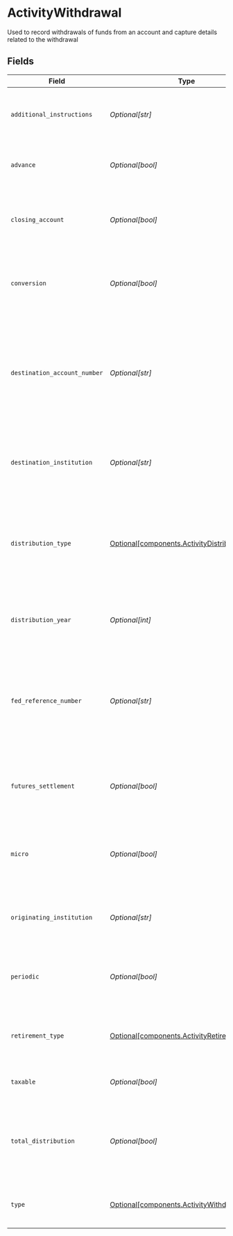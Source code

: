 # ActivityWithdrawal

Used to record withdrawals of funds from an account and capture details related to the withdrawal


## Fields

| Field                                                                                                                            | Type                                                                                                                             | Required                                                                                                                         | Description                                                                                                                      | Example                                                                                                                          |
| -------------------------------------------------------------------------------------------------------------------------------- | -------------------------------------------------------------------------------------------------------------------------------- | -------------------------------------------------------------------------------------------------------------------------------- | -------------------------------------------------------------------------------------------------------------------------------- | -------------------------------------------------------------------------------------------------------------------------------- |
| `additional_instructions`                                                                                                        | *Optional[str]*                                                                                                                  | :heavy_minus_sign:                                                                                                               | Free form text for additional sweep messages or instructions                                                                     | Withdrawal Instruction                                                                                                           |
| `advance`                                                                                                                        | *Optional[bool]*                                                                                                                 | :heavy_minus_sign:                                                                                                               | indicates whether the withdrawal is a cash advance                                                                               | false                                                                                                                            |
| `closing_account`                                                                                                                | *Optional[bool]*                                                                                                                 | :heavy_minus_sign:                                                                                                               | Indicates whether this withdrawal is intended to fully deplete and close an account                                              | false                                                                                                                            |
| `conversion`                                                                                                                     | *Optional[bool]*                                                                                                                 | :heavy_minus_sign:                                                                                                               | Indicates whether this transaction is converting a retirement account to a ROTH IRA                                              | false                                                                                                                            |
| `destination_account_number`                                                                                                     | *Optional[str]*                                                                                                                  | :heavy_minus_sign:                                                                                                               | Human readable account identifier for the account the assets were journaled. To be populated when the Withdrawal type is Journal | 01HBRQ5BW6ZAY4BNWP4GWRD80X                                                                                                       |
| `destination_institution`                                                                                                        | *Optional[str]*                                                                                                                  | :heavy_minus_sign:                                                                                                               | Name of the firm which was the destination of funds out of the account                                                           | Apex                                                                                                                             |
| `distribution_type`                                                                                                              | [Optional[components.ActivityDistributionType]](../../models/components/activitydistributiontype.md)                             | :heavy_minus_sign:                                                                                                               | Categorizes the withdrawal to indicate whether special handling of the transaction is needed elsewhere                           | NORMAL                                                                                                                           |
| `distribution_year`                                                                                                              | *Optional[int]*                                                                                                                  | :heavy_minus_sign:                                                                                                               | The tax year the withdrawal should be applied to (YYYY)                                                                          | 2024                                                                                                                             |
| `fed_reference_number`                                                                                                           | *Optional[str]*                                                                                                                  | :heavy_minus_sign:                                                                                                               | Unique tracking number provided to allow tracking a wire transfer from the initiating bank to the receiving bank                 | FedRef# 20240522000000                                                                                                           |
| `futures_settlement`                                                                                                             | *Optional[bool]*                                                                                                                 | :heavy_minus_sign:                                                                                                               | Indicates whether the transaction is for a futures related transaction                                                           | false                                                                                                                            |
| `micro`                                                                                                                          | *Optional[bool]*                                                                                                                 | :heavy_minus_sign:                                                                                                               | Indicates whether this transaction is a micro withdrawal to validate ACH Relationships                                           | false                                                                                                                            |
| `originating_institution`                                                                                                        | *Optional[str]*                                                                                                                  | :heavy_minus_sign:                                                                                                               | Name of the firm which was the source of funds into the account                                                                  | Schwab                                                                                                                           |
| `periodic`                                                                                                                       | *Optional[bool]*                                                                                                                 | :heavy_minus_sign:                                                                                                               | Indicates whether the transaction is a scheduled periodic withdrawal                                                             | false                                                                                                                            |
| `retirement_type`                                                                                                                | [Optional[components.ActivityRetirementType]](../../models/components/activityretirementtype.md)                                 | :heavy_minus_sign:                                                                                                               | The type of retirement account the withdrawal is being made from                                                                 | IRA                                                                                                                              |
| `taxable`                                                                                                                        | *Optional[bool]*                                                                                                                 | :heavy_minus_sign:                                                                                                               | Indicates whether the transaction is taxable                                                                                     | false                                                                                                                            |
| `total_distribution`                                                                                                             | *Optional[bool]*                                                                                                                 | :heavy_minus_sign:                                                                                                               | Indicates whether or a not a distribution is a full liquidation of a tax-advantaged account                                      | false                                                                                                                            |
| `type`                                                                                                                           | [Optional[components.ActivityWithdrawalType]](../../models/components/activitywithdrawaltype.md)                                 | :heavy_minus_sign:                                                                                                               | The mechanism by which the funds will be withdrawn                                                                               | ACH                                                                                                                              |